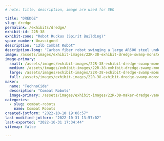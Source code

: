 ```yaml
---
# note: title, description, image are used for SEO

title: "DREDGE"
slug: dredge
permalink: /exhibits/dredge/
exhibit-id: 22R-38
exhibit-zone: "Robot Ruckus (Spirit Building)"
space-number: Unassigned
description: "12lb Combat Robot"
description-long: "Carbon fiber robot swinging a large AR500 steel under-cutter blade. It&#039;s Gonna hurt!"
image: /assets/images/exhibit-images/22R-38-exhibit-dredge-swamp-monster-ii-large.png
image-primary: 
  small: /assets/images/exhibit-images/22R-38-exhibit-dredge-swamp-monster-ii-small.png
  medium: /assets/images/exhibit-images/22R-38-exhibit-dredge-swamp-monster-ii-medium.png
  large: /assets/images/exhibit-images/22R-38-exhibit-dredge-swamp-monster-ii-large.png
  full: /assets/images/exhibit-images/22R-38-exhibit-dredge-swamp-monster-ii-full.png
maker: 
  name: "TechnoCide"
  description: "Combat Robots"
  image-primary: /assets/images/exhibit-images/22R-38-maker-dredge-venom-medium.jpg
categories: 
  - slug: combat-robots
    name: Combat Robots
created-jotform: "2022-10-10 19:06:57"
last-modified-jotform: "2022-10-31 13:57:02"
last-exported: "2022-10-31 17:34:44"
sitemap: false

---
```


